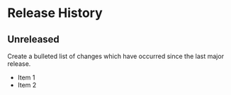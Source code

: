 # Release History

## Unreleased

Create a bulleted list of changes which have occurred since the last major release.

- Item 1
- Item 2
